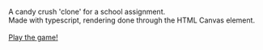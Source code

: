 A candy crush 'clone' for a school assignment.<br>
Made with typescript, rendering done through the HTML Canvas element.<br><br>
[Play the game!](https://upperci.github.io/CCC/)
